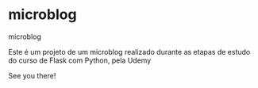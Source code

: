 # microblog
microblog

Este é um projeto de um microblog realizado durante as etapas de estudo do curso de Flask com Python, pela Udemy

See you there!

